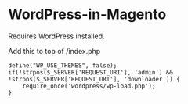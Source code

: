WordPress-in-Magento
====================

Requires WordPress installed.

Add this to top of /index.php

    define("WP_USE_THEMES", false);
    if(!strpos($_SERVER['REQUEST_URI'], 'admin') && !strpos($_SERVER['REQUEST_URI'], 'downloader')) {
        require_once('wordpress/wp-load.php'); 
    }
